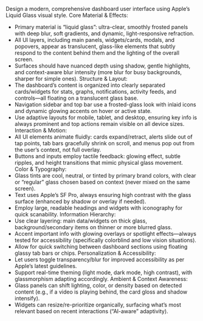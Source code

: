 Design a modern, comprehensive dashboard user interface using Apple’s Liquid Glass visual style.
Core Material & Effects:
* Primary material is “liquid glass”: ultra-clear, smoothly frosted panels with deep blur, soft gradients, and dynamic, light-responsive refraction.
* All UI layers, including main panels, widgets/cards, modals, and popovers, appear as translucent, glass-like elements that subtly respond to the content behind them and the lighting of the overall screen.
* Surfaces should have nuanced depth using shadow, gentle highlights, and context-aware blur intensity (more blur for busy backgrounds, sharper for simple ones).
Structure & Layout:
* The dashboard’s content is organized into clearly separated cards/widgets for stats, graphs, notifications, activity feeds, and controls—all floating on a translucent glass base.
* Navigation sidebar and top bar use a frosted-glass look with inlaid icons and dynamic glowing accents on hover or active state.
* Use adaptive layouts for mobile, tablet, and desktop, ensuring key info is always prominent and top actions remain visible on all device sizes.
Interaction & Motion:
* All UI elements animate fluidly: cards expand/retract, alerts slide out of tap points, tab bars gracefully shrink on scroll, and menus pop out from the user’s context, not full overlay.
* Buttons and inputs employ tactile feedback: glowing effect, subtle ripples, and height transitions that mimic physical glass movement.
Color & Typography:
* Glass tints are cool, neutral, or tinted by primary brand colors, with clear or “regular” glass chosen based on context (never mixed on the same screen).
* Text uses Apple’s SF Pro, always ensuring high contrast with the glass surface (enhanced by shadow or overlay if needed).
* Employ large, readable headings and widgets with iconography for quick scanability.
Information Hierarchy:
* Use clear layering: main data/widgets on thick glass, background/secondary items on thinner or more blurred glass.
* Accent important info with glowing overlays or spotlight effects—always tested for accessibility (specifically colorblind and low vision situations).
* Allow for quick switching between dashboard sections using floating glassy tab bars or chips.
Personalization & Accessibility:
* Let users toggle transparency/blur for improved accessibility as per Apple’s latest guidelines.
* Support real-time theming (light mode, dark mode, high contrast), with glassmorphism adapting accordingly.
Ambient & Context Awareness:
* Glass panels can shift lighting, color, or density based on detected content (e.g., if a video is playing behind, the card gloss and shadow intensify).
* Widgets can resize/re-prioritize organically, surfacing what’s most relevant based on recent interactions (“AI-aware” adaptivity).